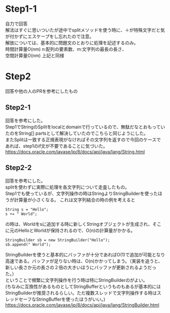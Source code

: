# Step1-1
自力で回答  
解法はすぐに思いついたが途中でsplitメソッドを使う時に、＋が特殊文字だと気が付かずにエスケープをし忘れたので注意。  
解放については、基本的に問題文のとおりに処理を記述するのみ。  
時間計算量O(nm) n:配列の要素数、m:文字列の最長の長さ、  
空間計算量O(nm) 上記と同様

# Step2  
回答や他の人のPRを参考にしたもの

## Step2-1
回答を参考にした。  
Step1でStringのSplitをlocalとdomainで行っているので、無駄だなとおもっていたのをString[] partsとして解決していたのでこちらと同じようにした。  
またSplitは一致する正規表現がなければその文字列を返すので今回のケースであれば、step1のif文が不要であることに気づいた。  
https://docs.oracle.com/javase/jp/8/docs/api/java/lang/String.html

## Step2-2
回答を参考にした。   
splitを使わずに実際に処理を各文字列について走査したもの。  
Step1でも使っているが、文字列操作の時はStringよりStringBuilderを使ったほうが計算量が小さくなる。
これは文字列結合の時の例を考えると
```
String s = "Hello";
s += " World";
```
の時は、Worldをsに追加する時に新しくStringオブジェクトが生成され、そこに元のHelloとWorldが保持されるので、O(n)の計算量がかかる。
```
StringBuilder sb = new StringBuilder("Hello");
sb.append(" World");
```
StringBuilderを使うと基本的にバッファが十分であればO(1)で追加が可能となり高速である。バッファが足りない時は、O(n)かかってしまう。（実装を追うと、新しい長さか元の長さの２倍の大きいほうにバッファが更新されるようだった。）  
ということで頻繁に文字列操作を行う時は特にStringBuilderのがよい。  
(ちなみに互換性があるものとしてStringBufferというものもあるが基本的にはStringBuilderが推奨されるらしい。ただ複数スレッドで文字列操作する時はスレッドセーフなStringBufferを使ったほうがいい。)  
https://docs.oracle.com/javase/jp/8/docs/api/java/lang/StringBuilder.html
